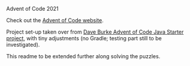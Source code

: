 Advent of Code 2021

Check out the [Advent of Code website](https://adventofcode.com/2021).

Project set-up taken over from [Dave Burke Advent of Code Java Starter 
project](https://github.com/dave-burke/advent-of-code-java-starter), with 
tiny adjustments (no Gradle; testing part still to be investigated).

This readme to be extended further along solving the puzzles.